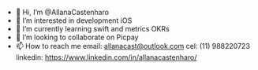 - 👋 Hi, I’m @AllanaCastenharo
- 👀 I’m interested in development iOS
- 🌱 I’m currently learning swift and metrics OKRs
- 💞️ I’m looking to collaborate on Picpay
- 📫 How to reach me email: allanacast@outlook.com
                     cel: (11) 988220723
                     linkedin: https://www.linkedin.com/in/allanacastenharo/


<!---
AllanaCastenharo/AllanaCastenharo is a ✨ special ✨ repository because its `README.md` (this file) appears on your GitHub profile.
You can click the Preview link to take a look at your changes.
--->
